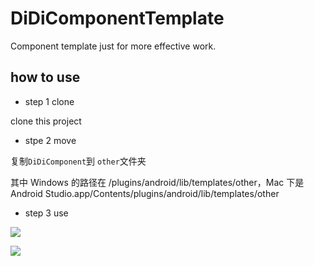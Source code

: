# DiDiComponentTemplate
Component template just for more effective work.

## how to use

- step 1 clone

clone this project 

- stpe 2 move

复制`DiDiComponent`到  `other`文件夹

其中 Windows 的路径在 /plugins/android/lib/templates/other，Mac 下是 Android Studio.app/Contents/plugins/android/lib/templates/other


- step 3 use

![](http://ogopjinry.bkt.clouddn.com/step1.jpeg)

![](http://ogopjinry.bkt.clouddn.com/step2.jpeg)

